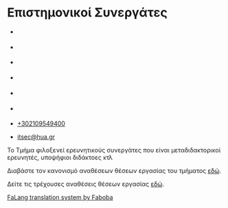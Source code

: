 Επιστημονικοί Συνεργάτες
===============
                              

*   [](https://www.facebook.com/ditharokopio)
*   [](https://www.youtube.com/channel/UCEHkYirpXF1nSLxDCrfDZ4A)
*   [](https://www.linkedin.com/company/77699385)
*   [](https://www.instagram.com/dithua)

*   [](https://dit.hua.gr/index.php/el/a/associates)
*   [](https://dit.hua.gr/index.php/en/research/associates)

*   [+302109549400](tel:+302109549400)
*   [itsec@hua.gr](mailto:itsec@hua.gr)

Το Τμήμα φιλοξενεί ερευνητικούς συνεργάτες που είναι μεταδιδακτορικοί ερευνητές, υποψήφιοι διδάκτοες κτλ

Διαβάστε τον κανονισμό αναθέσεων θέσεων εργασίας του τμήματος [εδώ](https://dit.hua.gr/images/2022/%CE%9A%CE%B1%CE%BD%CE%BF%CE%BD%CE%B9%CF%83%CE%BC%CF%8C%CF%82_%CE%91%CE%BD%CE%AC%CE%B8%CE%B5%CF%83%CE%B7%CF%82_%CE%98%CE%AD%CF%83%CE%B5%CF%89%CE%BD_%CE%95%CF%81%CE%B3%CE%B1%CF%83%CE%AF%CE%B1%CF%82.pdf).

Δείτε τις τρέχουσες αναθέσεις θέσεων εργασίας [εδώ](https://dit.hua.gr/images/2022/%CE%98%CE%AD%CF%83%CE%B5%CE%B9%CF%82_%CE%95%CF%81%CE%B3%CE%B1%CF%83%CE%AF%CE%B1%CF%82_-_For_Site.pdf).

[FaLang translation system by Faboba](http://www.faboba.com/ "Faboba : Création de composantJoomla")

[](https://dit.hua.gr/index.php/el/a/associates#)